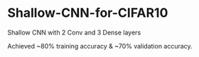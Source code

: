 # Shallow-CNN-for-CIFAR10
Shallow CNN with 2 Conv and 3 Dense layers


Achieved ~80% training accuracy & ~70% validation accuracy.
